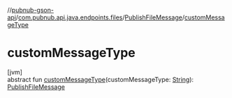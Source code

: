 //[pubnub-gson-api](../../../index.md)/[com.pubnub.api.java.endpoints.files](../index.md)/[PublishFileMessage](index.md)/[customMessageType](custom-message-type.md)

# customMessageType

[jvm]\
abstract fun [customMessageType](custom-message-type.md)(customMessageType: [String](https://docs.oracle.com/javase/8/docs/api/java/lang/String.html)): [PublishFileMessage](index.md)
